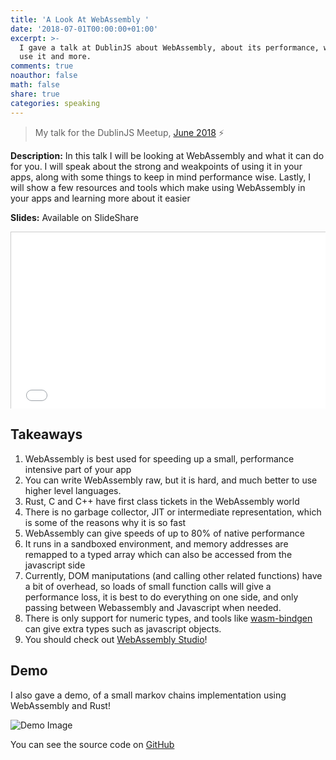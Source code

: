 ```yaml
---
title: 'A Look At WebAssembly '
date: '2018-07-01T00:00:00+01:00'
excerpt: >-
  I gave a talk at DublinJS about WebAssembly, about its performance, when to
  use it and more.
comments: true
noauthor: false
math: false
share: true
categories: speaking
---
```

> My talk for the DublinJS Meetup, [June 2018](https://www.meetup.com/DublinJS/events/fbllfpyxjbhb/) ⚡️

**Description:** In this talk I will be looking at WebAssembly and what it can do for you. I will speak about the strong and weakpoints of using it in your apps, along with some things to keep in mind performance wise. Lastly, I will show a few resources and tools which make using WebAssembly in your apps and learning more about it easier

**Slides:** Available on SlideShare

<style>.embed-container { position: relative; padding-bottom: 56.25%; height: 0; overflow: hidden; max-width: 100%; } .embed-container iframe, .embed-container object, .embed-container embed { position: absolute; top: 0; left: 0; width: 100%; height: 100%; }</style><div class='embed-container'><iframe src='//www.slideshare.net/slideshow/embed_code/key/1zRFqy5Vv7abMk' frameborder='0' marginwidth='0' marginheight='0' scrolling='no' style='border:1px solid #CCC; border-width:1px; margin-bottom:5px; max-width: 100%;' allowfullscreen> </iframe> <div style='margin-bottom:5px'> <strong> <a href='//www.slideshare.net/AdamKelly76/a-look-at-webassembly' title='A Look At WebAssembly' target='_blank'>A Look At WebAssembly</a> </strong> from <strong><a href='https://www.slideshare.net/AdamKelly76' target='_blank'>Adam Kelly</a></strong> </div></div>

## Takeaways

1. WebAssembly is best used for speeding up a small, performance intensive part of your app
2. You can write WebAssembly raw, but it is hard, and much better to use higher level languages.
3. Rust, C and C++ have first class tickets in the WebAssembly world
4. There is no garbage collector, JIT or intermediate representation, which is some of the reasons why it is so fast
5. WebAssembly can give speeds of up to 80% of native performance
6. It runs in a sandboxed environment, and memory addresses are remapped to a typed array which can also be accessed from the javascript side
7. Currently, DOM maniputations (and calling other related functions) have a bit of overhead, so loads of small function calls will give a performance loss, it is best to do everything on one side, and only passing between Webassembly and Javascript when needed.
8. There is only support for numeric types, and tools like [wasm-bindgen](https://github.com/rustwasm/wasm-bindgen) can give extra types such as javascript objects.
9. You should check out [WebAssembly Studio](http://webassembly.studio/)!

## Demo

I also gave a demo, of a small markov chains implementation using WebAssembly and Rust!

![Demo Image](https://cdn.rawgit.com/adamisntdead/wasm-markov/4e072f11/screenshot.png)

You can see the source code on [GitHub](https://github.com/adamisntdead/wasm-markov)
